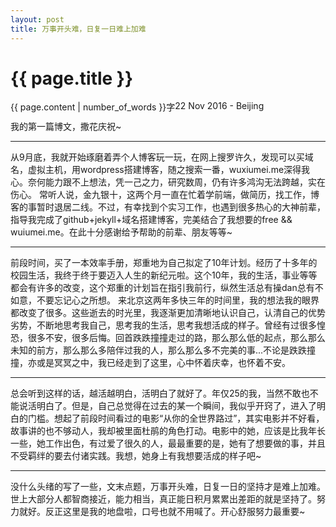 ```yaml
---
layout: post
title: 万事开头难，日复一日难上加难
---
```


{{ page.title }}
================

<p class="meta">22 Nov 2016 - Beijing<span style = "float:left;">{{ page.content | number_of_words }}字</span></p>

我的第一篇博文，撒花庆祝~
<hr/>
从9月底，我就开始琢磨着弄个人博客玩一玩，在网上搜罗许久，发现可以买域名，虚拟主机，用wordpress搭建博客，随之搜索一番，wuxiumei.me深得我心。奈何能力跟不上想法，凭一己之力，研究数周，仍有许多鸿沟无法跨越，实在伤心。
常听人说，金九银十，这两个月一直在忙着学前端，做简历，找工作，博客的事暂时退居二线。不过，有幸找到个实习工作，也遇到很多热心的大神前辈，指导我完成了github+jekyll+域名搭建博客，完美结合了我想要的free && wuiumei.me。在此十分感谢给予帮助的前辈、朋友等等~
<hr/>
前段时间，买了一本效率手册，郑重地为自己拟定了10年计划。经历了十多年的校园生活，我终于终于要迈入人生的新纪元啦。这个10年，我的生活，事业等等都会有许多的改变，这个郑重的计划旨在指引我前行，纵然生活总有操dan总有不如意，不要忘记心之所想。
来北京这两年多快三年的时间里，我的想法我的眼界都改变了很多。这些逝去的时光里，我逐渐更加清晰地认识自己，认清自己的优势劣势，不断地思考我自己，思考我的生活，思考我想活成的样子。曾经有过很多惶恐，很多不安，很多后悔。回首跌跌撞撞走过的路，那么那么低的起点，那么那么未知的前方，那么那么多陪伴过我的人，那么那么多不完美的事...不论是跌跌撞撞，亦或是冥冥之中，我已经走到了这里，心中怀着庆幸，也怀着不安。
<hr/>
总会听到这样的话，越活越明白，活明白了就好了。年仅25的我，当然不敢也不能说活明白了。但是，自己总觉得在过去的某一个瞬间，我似乎开窍了，进入了明白的门槛。想起了前段时间看过的电影“从你的全世界路过”，其实电影并不好看，故事讲的也不够动人，我却被里面杜鹃的角色打动。电影中的她，应该是比我年长一些，她工作出色，有过爱了很久的人，最最重要的是，她有了想要做的事，并且不受羁绊的要去付诸实践。我想，她身上有我想要活成的样子吧~
<hr/>
没什么头绪的写了一些，文末点题，万事开头难，日复一日的坚持才是难上加难。世上大部分人都智商接近，能力相当，真正能日积月累累出差距的就是坚持了。努力就好。反正这里是我的地盘啦，口号也就不用喊了。开心舒服努力最重要~
